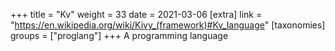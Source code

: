 +++
title = "Kv"
weight = 33
date = 2021-03-06
[extra]
link = "https://en.wikipedia.org/wiki/Kivy_(framework)#Kv_language"
[taxonomies]
groups = ["proglang"]
+++
A programming language

